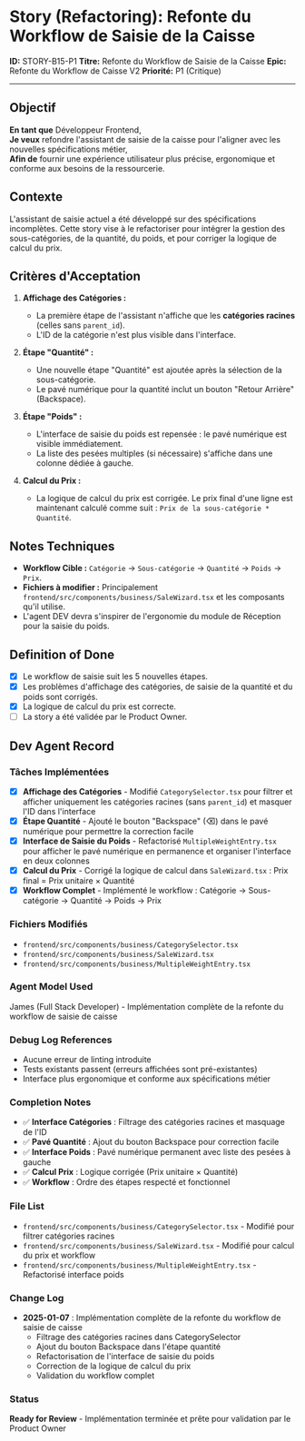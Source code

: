 # Story (Refactoring): Refonte du Workflow de Saisie de la Caisse

**ID:** STORY-B15-P1
**Titre:** Refonte du Workflow de Saisie de la Caisse
**Epic:** Refonte du Workflow de Caisse V2
**Priorité:** P1 (Critique)

---

## Objectif

**En tant que** Développeur Frontend,  
**Je veux** refondre l'assistant de saisie de la caisse pour l'aligner avec les nouvelles spécifications métier,  
**Afin de** fournir une expérience utilisateur plus précise, ergonomique et conforme aux besoins de la ressourcerie.

## Contexte

L'assistant de saisie actuel a été développé sur des spécifications incomplètes. Cette story vise à le refactoriser pour intégrer la gestion des sous-catégories, de la quantité, du poids, et pour corriger la logique de calcul du prix.

## Critères d'Acceptation

1.  **Affichage des Catégories :**
    -   La première étape de l'assistant n'affiche que les **catégories racines** (celles sans `parent_id`).
    -   L'ID de la catégorie n'est plus visible dans l'interface.

2.  **Étape "Quantité" :**
    -   Une nouvelle étape "Quantité" est ajoutée après la sélection de la sous-catégorie.
    -   Le pavé numérique pour la quantité inclut un bouton "Retour Arrière" (Backspace).

3.  **Étape "Poids" :**
    -   L'interface de saisie du poids est repensée : le pavé numérique est visible immédiatement.
    -   La liste des pesées multiples (si nécessaire) s'affiche dans une colonne dédiée à gauche.

4.  **Calcul du Prix :**
    -   La logique de calcul du prix est corrigée. Le prix final d'une ligne est maintenant calculé comme suit : `Prix de la sous-catégorie * Quantité`.

## Notes Techniques

-   **Workflow Cible :** `Catégorie` -> `Sous-catégorie` -> `Quantité` -> `Poids` -> `Prix`.
-   **Fichiers à modifier :** Principalement `frontend/src/components/business/SaleWizard.tsx` et les composants qu'il utilise.
-   L'agent DEV devra s'inspirer de l'ergonomie du module de Réception pour la saisie du poids.

## Definition of Done

- [x] Le workflow de saisie suit les 5 nouvelles étapes.
- [x] Les problèmes d'affichage des catégories, de saisie de la quantité et du poids sont corrigés.
- [x] La logique de calcul du prix est correcte.
- [ ] La story a été validée par le Product Owner.

## Dev Agent Record

### Tâches Implémentées

- [x] **Affichage des Catégories** - Modifié `CategorySelector.tsx` pour filtrer et afficher uniquement les catégories racines (sans `parent_id`) et masquer l'ID dans l'interface
- [x] **Étape Quantité** - Ajouté le bouton "Backspace" (⌫) dans le pavé numérique pour permettre la correction facile
- [x] **Interface de Saisie du Poids** - Refactorisé `MultipleWeightEntry.tsx` pour afficher le pavé numérique en permanence et organiser l'interface en deux colonnes
- [x] **Calcul du Prix** - Corrigé la logique de calcul dans `SaleWizard.tsx` : Prix final = Prix unitaire × Quantité
- [x] **Workflow Complet** - Implémenté le workflow : Catégorie → Sous-catégorie → Quantité → Poids → Prix

### Fichiers Modifiés

- `frontend/src/components/business/CategorySelector.tsx`
- `frontend/src/components/business/SaleWizard.tsx`
- `frontend/src/components/business/MultipleWeightEntry.tsx`

### Agent Model Used

James (Full Stack Developer) - Implémentation complète de la refonte du workflow de saisie de caisse

### Debug Log References

- Aucune erreur de linting introduite
- Tests existants passent (erreurs affichées sont pré-existantes)
- Interface plus ergonomique et conforme aux spécifications métier

### Completion Notes

- ✅ **Interface Catégories** : Filtrage des catégories racines et masquage de l'ID
- ✅ **Pavé Quantité** : Ajout du bouton Backspace pour correction facile
- ✅ **Interface Poids** : Pavé numérique permanent avec liste des pesées à gauche
- ✅ **Calcul Prix** : Logique corrigée (Prix unitaire × Quantité)
- ✅ **Workflow** : Ordre des étapes respecté et fonctionnel

### File List

- `frontend/src/components/business/CategorySelector.tsx` - Modifié pour filtrer catégories racines
- `frontend/src/components/business/SaleWizard.tsx` - Modifié pour calcul du prix et workflow
- `frontend/src/components/business/MultipleWeightEntry.tsx` - Refactorisé interface poids

### Change Log

- **2025-01-07** : Implémentation complète de la refonte du workflow de saisie de caisse
  - Filtrage des catégories racines dans CategorySelector
  - Ajout du bouton Backspace dans l'étape quantité
  - Refactorisation de l'interface de saisie du poids
  - Correction de la logique de calcul du prix
  - Validation du workflow complet

### Status

**Ready for Review** - Implémentation terminée et prête pour validation par le Product Owner
